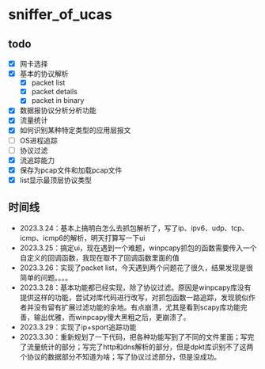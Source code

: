 # sniffer_of_ucas

## todo

- [x] 网卡选择
- [x] 基本的协议解析
  - [x] packet list
  - [x] packet details
  - [x] packet in binary
- [x] 数据报协议分析分析功能
- [x] 流量统计
- [x] 如何识别某种特定类型的应用层报文
- [ ] OS进程追踪
- [ ] 协议过滤
- [x] 流追踪能力
- [x] 保存为pcap文件和加载pcap文件
- [x] list显示最顶层协议类型

## 时间线

- 2023.3.24：基本上搞明白怎么去抓包解析了，写了ip、ipv6、udp、tcp、icmp、icmp6的解析，明天打算写一下ui
- 2023.3.25：搞定ui，现在遇到一个难题，winpcapy抓包的函数需要传入一个自定义的回调函数，我现在取不了回调函数里面的值
- 2023.3.26：实现了packet list，今天遇到两个问题花了很久，结果发现是很简单的问题。。。。
- 2023.3.28：基本功能都已经实现，除了协议过滤。原因是winpcapy库没有提供这样的功能，尝试对库代码进行改写，对抓包函数一路追踪，发现貌似作者并没有留有扩展过滤功能的余地。有点崩溃，尤其是看到scapy库功能完善，输出优雅，而winpcapy傻大黑粗之后，更崩溃了。
- 2023.3.29：实现了ip+sport追踪功能
- 2023.3.30：重新规划了一下代码，把各种功能写到了不同的文件里面；写完了流量统计的部分；写完了http和dns解析的部分，但是dpkt库识别不了这两个协议的数据部分不知道为啥；写了协议过滤部分，但是没成功。
